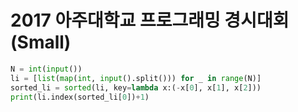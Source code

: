 # 2017 아주대학교 프로그래밍 경시대회 (Small)

```python
N = int(input())
li = [list(map(int, input().split())) for _ in range(N)]
sorted_li = sorted(li, key=lambda x:(-x[0], x[1], x[2]))
print(li.index(sorted_li[0])+1)
```
